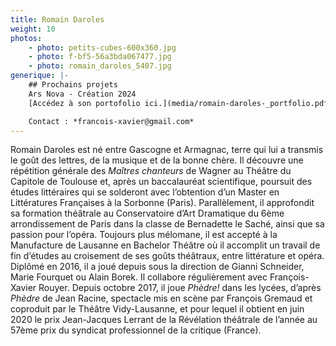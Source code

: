 ```yaml
---
title: Romain Daroles
weight: 10
photos:
    - photo: petits-cubes-600x360.jpg
    - photo: f-bf5-56a3bda067477.jpg
    - photo: romain_daroles_5407.jpg
generique: |-
    ## Prochains projets
    Ars Nova - Création 2024 
    [A﻿ccédez à son portofolio ici.](media/romain-daroles-_portfolio.pdf)

    C﻿ontact : *f﻿rancois-xavier@gmail.com*
---
```


Romain Daroles est né entre Gascogne et Armagnac, terre qui lui a transmis le goût des lettres, de la musique et de la bonne chère. Il découvre une répétition générale des _Maîtres chanteurs_ de Wagner au Théâtre du Capitole de Toulouse et, après un baccalauréat scientifique, poursuit des études littéraires qui se solderont avec l’obtention d’un Master en Littératures Françaises à la Sorbonne (Paris). Parallèlement, il approfondit sa formation théâtrale au Conservatoire d’Art Dramatique du 6ème arrondissement de Paris dans la classe de Bernadette le Saché, ainsi que sa passion pour l’opéra. Toujours plus mélomane, il est accepté à la Manufacture de Lausanne en Bachelor Théâtre où il accomplit un travail de fin d’études au croisement de ses goûts théâtraux, entre littérature et opéra. Diplômé en 2016, il a joué depuis sous la direction de Gianni Schneider, Marie Fourquet ou Alain Borek. Il collabore régulièrement avec François-Xavier Rouyer. Depuis octobre 2017, il joue _Phèdre!_ dans les lycées, d’après _Phèdre_ de Jean Racine, spectacle mis en scène par François Gremaud et coproduit par le Théâtre Vidy-Lausanne, et pour lequel il obtient en juin 2020 le prix Jean-Jacques Lerrant de la Révélation théâtrale de l’année au 57ème prix du syndicat professionnel de la critique (France).
